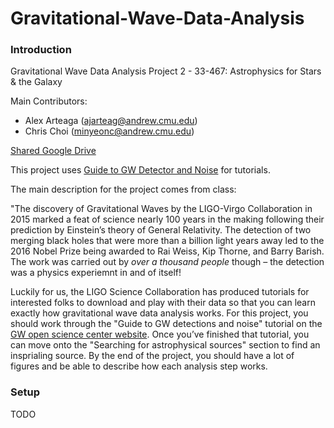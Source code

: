 # Gravitational-Wave-Data-Analysis
### Introduction 

Gravitational Wave Data Analysis Project 2 - 33-467: Astrophysics for Stars &amp; the Galaxy 

Main Contributors:
* Alex Arteaga (ajarteag@andrew.cmu.edu)
* Chris Choi (minyeonc@andrew.cmu.edu)

[Shared Google Drive](https://drive.google.com/drive/folders/1lMNxe0jhZZMdRgilF-eyMoOblRWajDCp?usp=share_link)

This project uses [Guide to GW Detector and Noise](https://gwosc.org/tutorials/) for tutorials.

The main description for the project comes from class:

"The discovery of Gravitational Waves by the LIGO-Virgo Collaboration in 2015 marked a feat of science nearly 100
years in the making following their prediction by Einstein’s theory of General Relativity. 
The detection of two merging black holes that were more than a billion light years away led to the 2016 Nobel Prize being awarded to Rai Weiss, Kip
Thorne, and Barry Barish. 
The work was carried out by *over a thousand people* though – the detection was a physics experiemnt in and of itself!

Luckily for us, the LIGO Science Collaboration has produced tutorials for interested folks to download and play with
their data so that you can learn exactly how gravitational wave data analysis works. 
For this project, you should work through the "Guide to GW detections and noise" tutorial on the [GW open science center website](https://gwosc.org/tutorials/). 
Once you’ve finished that tutorial, you can move onto the "Searching for astrophysical sources" section to find an insprialing source. By the
end of the project, you should have a lot of figures and be able to describe how each analysis step works.

### Setup

TODO